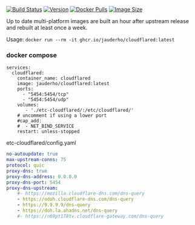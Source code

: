 
[![Build Status](https://github.com/jauderho/dockerfiles/workflows/cloudflared/badge.svg)](https://github.com/jauderho/dockerfiles/actions)
[![Version](https://img.shields.io/docker/v/jauderho/cloudflared/latest)](https://github.com/cloudflare/cloudflared)
[![Docker Pulls](https://img.shields.io/docker/pulls/jauderho/cloudflared)](https://hub.docker.com/r/jauderho/cloudflared/)
[![Image Size](https://img.shields.io/docker/image-size/jauderho/cloudflared/latest)](https://hub.docker.com/r/jauderho/cloudflared/)

Up to date multi-platform images are built an hour after upstream release and rebuilt at least once a week.

Usage: `docker run --rm -it ghcr.io/jauderho/cloudflared:latest`

### docker compose

```
services:
  cloudflared:
    container_name: cloudflared
    image: jauderho/cloudflared:latest
    ports:
      - "5454:5454/tcp"
      - "5454:5454/udp"
    volumes:
       - './etc-cloudflared/:/etc/cloudflared/'
    # uncomment if using a lower port
    #cap_add:
    #  - NET_BIND_SERVICE
    restart: unless-stopped
```

etc-cloudflared/config.yaml
```yaml
no-autoupdate: true
max-upstream-conns: 75
protocol: quic
proxy-dns: true
proxy-dns-address: 0.0.0.0
proxy-dns-port: 5454
proxy-dns-upstream:
    #- https://mozilla.cloudflare-dns.com/dns-query
    - https://odoh.cloudflare-dns.com/dns-query
    - https://9.9.9.9/dns-query
    - https://doh.la.ahadns.net/dns-query
    #- https://n69pt178tv.cloudflare-gateway.com/dns-query
